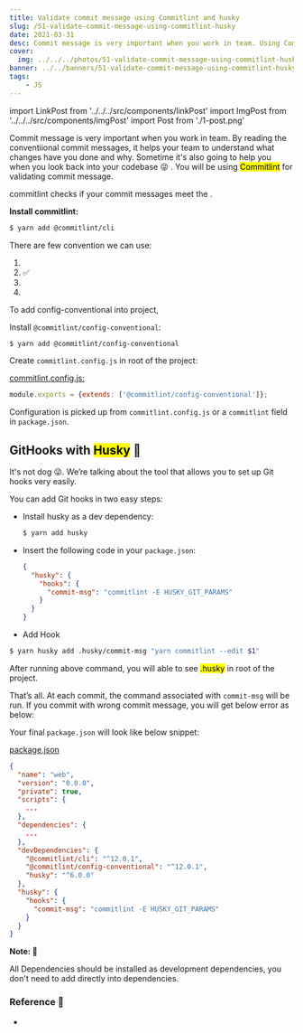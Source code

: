 ```yaml
---
title: Validate commit message using Commitlint and husky
slug: /51-validate-commit-message-using-commitlint-husky
date: 2021-03-31
desc: Commit message is very important when you work in team. Using CommitLint for validating commit message.
cover:
  img: ../../../photos/51-validate-commit-message-using-commitlint-husky.png
banner: ../../banners/51-validate-commit-message-using-commitlint-husky.png
tags:
    - JS
---
```


import LinkPost from '../../../src/components/linkPost'
import ImgPost from '../../../src/components/imgPost'
import Post from './1-post.png'

<p><span class='first-letter'>C</span>ommit message is very important when you work in team. By reading the conventiional commit messages, it helps your team to understand what changes have you done and why. Sometime it's also going to help you when you look back into your codebase 😜 . You will be using <mark>Commitlint</mark> for validating commit message.</p>

<p>commitlint checks if your commit messages meet the <LinkPost href="https://www.conventionalcommits.org/en/v1.0.0/" name="conventional commit format" />.</p>

**Install commitlint:**

```sh
$ yarn add @commitlint/cli
```

There are few convention we can use:
1. <LinkPost href="https://github.com/conventional-changelog/commitlint/blob/master/@commitlint/config-angular" name="@commitlint/config-angular" />
2. <LinkPost href="https://github.com/conventional-changelog/commitlint/blob/master/@commitlint/config-conventional" name="@commitlint/config-conventional" /> ✅
3. <LinkPost href="https://github.com/conventional-changelog/commitlint/blob/master/@commitlint/config-lerna-scopes" name="@commitlint/config-lerna-scopes" />
4. <LinkPost href="https://github.com/conventional-changelog/commitlint/blob/master/@commitlint/config-patternplate" name="@commitlint/config-patternplate" />


To add config-conventional into project,

Install `@commitlint/config-conventional`:

```sh
$ yarn add @commitlint/config-conventional
```

Create `commitlint.config.js` in root of the project:

<u>commitlint.config.js:</u>

```js
module.exports = {extends: ['@commitlint/config-conventional']};
```

Configuration is picked up from `commitlint.config.js` or a `commitlint` field in `package.json`.

## GitHooks with <mark>Husky</mark> 🐶

It's not dog 😜. We’re talking about the tool that allows you to set up Git hooks very easily.

You can add Git hooks in two easy steps:

- Install husky as a dev dependency:

  ```sh
  $ yarn add husky
  ```

- Insert the following code in your `package.json`:

  ```json
  {
    "husky": {
      "hooks": {
        "commit-msg": "commitlint -E HUSKY_GIT_PARAMS"
      }
    }
  }
  ```

- Add Hook

```sh
$ yarn husky add .husky/commit-msg "yarn commitlint --edit $1"
```

After running above command, you will able to see <mark>.husky</mark> in root of the project.

That’s all. At each commit, the command associated with `commit-msg` will be run. If you commit with wrong commit message, you will get below error as below:

<ImgPost src={Post} alt='Post Blog' />

Your final `package.json` will look like below snippet:

<u>package.json</u>

```json
{
  "name": "web",
  "version": "0.0.0",
  "private": true,
  "scripts": {
    ...
  },
  "dependencies": {
    ...
  },
  "devDependencies": {
    "@commitlint/cli": "^12.0.1",
    "@commitlint/config-conventional": "^12.0.1",
    "husky": "^6.0.0"
  },
  "husky": {
    "hooks": {
      "commit-msg": "commitlint -E HUSKY_GIT_PARAMS"
    }
  }
}


```

**Note: 🧨**

All Dependencies should be installed as development dependencies, you don't need to add directly into dependencies.

### Reference 🧐

- <LinkPost href='https://github.com/conventional-changelog/commitlint' name='Conventional Changelog Commitlint' />
    